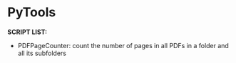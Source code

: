 # PyTools

**SCRIPT LIST:**
- PDFPageCounter: count the number of pages in all PDFs in a folder and all its subfolders
